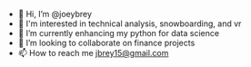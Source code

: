 - 👋 Hi, I’m @joeybrey
- 👀 I'm interested in technical analysis, snowboarding, and vr
- 🌱 I’m currently enhancing my python for data science
- 💞️ I’m looking to collaborate on finance projects
- 📫 How to reach me jbrey15@gmail.com

<!---
joeybrey/joeybrey is a ✨ special ✨ repository because its `README.md` (this file) appears on your GitHub profile.
You can click the Preview link to take a look at your changes.
--->
